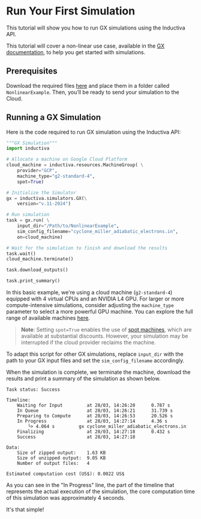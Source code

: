 # Run Your First Simulation
This tutorial will show you how to run GX simulations using the Inductiva API. 

This tutorial will cover a non-linear use case, available in the [GX documentation](https://gx.readthedocs.io/en/latest/Nonlinear.html), to help you get started with simulations.

## Prerequisites
Download the required files [here](https://bitbucket.org/gyrokinetics/gx/src/gx/benchmarks/nonlinear/cyclone/cyclone_miller_adiabatic_electrons.in) and place them in a folder called `NonlinearExample`. Then, you’ll be ready to send your simulation to the Cloud.

## Running a GX Simulation
Here is the code required to run GX simulation using the Inductiva API:

```python
"""GX Simulation"""
import inductiva

# Allocate a machine on Google Cloud Platform
cloud_machine = inductiva.resources.MachineGroup( \
    provider="GCP",
    machine_type="g2-standard-4",
	spot=True)

# Initialize the Simulator
gx = inductiva.simulators.GX(\
    version="v.11-2024")

# Run simulation
task = gx.run( \
    input_dir="/Path/to/NonlinearExample",
    sim_config_filename="cyclone_miller_adiabatic_electrons.in",
    on=cloud_machine)

# Wait for the simulation to finish and download the results
task.wait()
cloud_machine.terminate()

task.download_outputs()

task.print_summary()
```

In this basic example, we're using a cloud machine (`g2-standard-4`) equipped with 4 virtual CPUs and an NVIDIA L4 GPU. 
For larger or more compute-intensive simulations, consider adjusting the `machine_type` parameter to select 
a more powerful GPU machine. You can explore the full range of available 
machines [here](https://console.inductiva.ai/machine-groups/instance-types).

> **Note**: Setting `spot=True` enables the use of [spot machines](../how-it-works/machines/spot-machines.md), which are available at substantial discounts. 
> However, your simulation may be interrupted if the cloud provider reclaims the machine.

To adapt this script for other GX simulations, replace `input_dir` with the
path to your GX input files and set the `sim_config_filename` accordingly.

When the simulation is complete, we terminate the machine, download the results and print a summary of the simulation as shown below.

```
Task status: Success

Timeline:
	Waiting for Input         at 28/03, 14:26:20      0.787 s
	In Queue                  at 28/03, 14:26:21      31.739 s
	Preparing to Compute      at 28/03, 14:26:53      20.526 s
	In Progress               at 28/03, 14:27:14      4.36 s
		└> 4.064 s         gx cyclone_miller_adiabatic_electrons.in
	Finalizing                at 28/03, 14:27:18      0.432 s
	Success                   at 28/03, 14:27:18      

Data:
	Size of zipped output:    1.63 KB
	Size of unzipped output:  9.05 KB
	Number of output files:   4

Estimated computation cost (US$): 0.0022 US$
```

As you can see in the "In Progress" line, the part of the timeline that represents the actual execution of the simulation, 
the core computation time of this simulation was approximately 4 seconds.

It's that simple!
